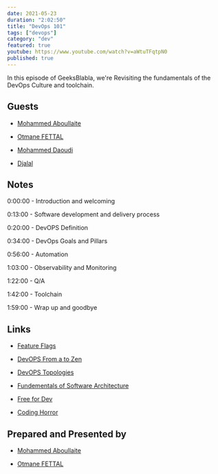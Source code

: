 ```yaml
---
date: 2021-05-23
duration: "2:02:50"
title: "DevOps 101"
tags: ["devops"]
category: "dev"
featured: true
youtube: https://www.youtube.com/watch?v=aWtuTFqtpN0
published: true
---
```


In this episode of GeeksBlabla, we're Revisiting the fundamentals of the DevOps Culture and toolchain.

## Guests

- [Mohammed Aboullaite](https://twitter.com/laytoun)

- [Otmane FETTAL](https://twitter.com/ofettal)

- [Mohammed Daoudi](https://www.linkedin.com/in/iduoad)

- [Djalal](https://twitter.com/enlamp)

## Notes

0:00:00 - Introduction and welcoming

0:13:00 - Software development and delivery process

0:20:00 - DevOPS Definition

0:34:00 - DevOps Goals and Pillars

0:56:00 - Automation

1:03:00 - Observability and Monitoring

1:22:00 - Q/A

1:42:00 - Toolchain

1:59:00 - Wrap up and goodbye

## Links

- [Feature Flags](https://github.blog/2021-04-27-ship-code-faster-safer-feature-flags/)

- [DevOPS From a to Zen](https://speakerdeck.com/djalal/devops-from-a-to-zen)

- [DevOPS Topologies](https://web.devopstopologies.com/)

- [Fundementals of Software Architecture](https://www.goodreads.com/book/show/44144493-fundamentals-of-software-architecture)

- [Free for Dev](https://free-for.dev/#/)

- [Coding Horror](https://blog.codinghorror.com/)

## Prepared and Presented by

- [Mohammed Aboullaite](https://twitter.com/laytoun)

- [Otmane FETTAL](https://twitter.com/ofettal)
